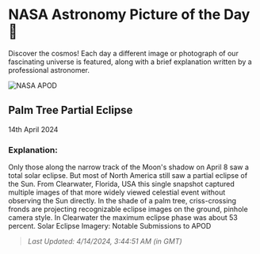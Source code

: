 
  # NASA Astronomy Picture of the Day 🌌

  Discover the cosmos! Each day a different image or photograph of our fascinating universe is featured, along with a brief explanation written by a professional astronomer.

![NASA APOD](https://apod.nasa.gov/apod/image/2404/pinholepalm.png)

## Palm Tree Partial Eclipse

14th April 2024

### Explanation: 

Only those along the narrow track of the Moon's shadow on April 8 saw a total solar eclipse. But most of North America still saw a partial eclipse of the Sun. From Clearwater, Florida, USA this single snapshot captured multiple images of that more widely viewed celestial event without observing the Sun directly. In the shade of a palm tree, criss-crossing fronds are projecting recognizable eclipse images on the ground, pinhole camera style.  In Clearwater the maximum eclipse phase was about 53 percent.   Solar Eclipse Imagery: Notable Submissions to APOD

> _Last Updated: 4/14/2024, 3:44:51 AM (in GMT)_
